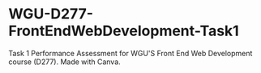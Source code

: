 # WGU-D277-FrontEndWebDevelopment-Task1
Task 1 Performance Assessment for WGU'S Front End Web Development course (D277). Made with Canva.
